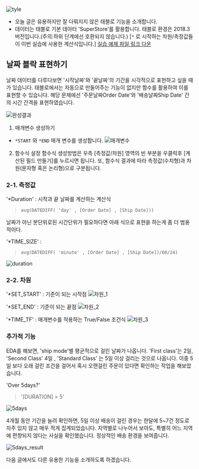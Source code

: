 

![tyle](https://www.dropbox.com/s/wta60lspqd8hutc/tyle-SLO-3-1547387762.png?dl=1)
- 오늘 글은 유용하지만 잘 다뤄지지 않은 태블로 기능을 소개합니다.
- 데이터는 태블로 기본 데아터 'SuperStore'를 활용합니다. 태블로 환경은 2018.3 버전입니다.(주의:하위 단계에선 호환되지 않습니다.)
[`*` 로 시작하는 차원/측정값들이 이번 실습에 사용한 계산식입니다.] [실습 예제 파일 링크 다운](https://www.dropbox.com/s/fj6go5mr7uyp6kb/%5B%EA%B8%80%EB%98%90%5Dtimesize%20%ED%91%9C%ED%98%84.twb?dl=0)

## 날짜 블락 표현하기

날짜 데이터를 다루다보면 '시작날짜'와 '끝날짜'의 기간을 시각적으로 표현하고 싶을 때가 있습니다.
태블로에서는 자동으로 만들어주는 기능이 없지만 함수를 활용하여 이를 표현할 수 있습니다.
해당 문제에선 '주문날짜Order Date'와 '배송날짜Ship Date' 간의 시간 간격을 표현하였습니다.

![완성결과](https://www.dropbox.com/s/s0s0o8ugykyeyaw/tableau_1_result.png?dl=1)


1. 매개변수 생성하기
- `*START` 와 `*END` 매개 변수를 생성합니다.
![매개변수](https://www.dropbox.com/s/g2ifk8rkwfmewmb/tableau_2_variable.png?dl=1)


2. 함수식 설정
함수식 생성방법은 우측 [측정값/차원] 영역의 빈 부분을 우클릭후 [계산된 필드 만들기]를 누르시면 됩니다.
또, 함수식 결과에 따라 측정값(수치형)과 차원(문자형 혹은 논리형)으로 구분됩니다.

### 2-1. 측정값

'*Duration' : 시작과 끝 날짜를 계산하는 계산식
> ```avg(DATEDIFF( 'day' , [Order Date] , [Ship Date]))```

날짜가 아닌 분단위로된 시간단위가 필요하다면 아래 식으로 표현을 하는게 좀 더 범용적이다.

'*TIME_SIZE' :

>```avg(DATEDIFF( 'minute' , [Order Date] , [Ship Date])/60/24)```

![duration](https://www.dropbox.com/s/rv8rortthp5c8jl/tableau_duration.png?dl=1)

### 2-2. 차원

'*SET_START' : 기준이 되는 시작점
![차원_1](https://www.dropbox.com/s/ix702ywe2067itm/tableau_set_start.png?dl=1)

'*SET_END' : 기준이 되는 끝점
![차원_2](https://www.dropbox.com/s/xjjwg2ryaoy3lo5/tableau_set_end.png?dl=1)

'*TIME_TF' : 매개변수를 적용하는 True/False 조건식
![차원_3](https://www.dropbox.com/s/uy7uaxfgng4wkwb/tableau_time_tf.png?dl=1)



### 추가적 기능 
EDA를 해보면, 'ship mode'별 평균적으로 걸린 날짜가 나옵니다. 'First class'는 2일, 'Second Class' 4일 , 'Standard Class' 는 5일 이상 걸리는 것으로 나옵니다. 이중 5일 보다 오래 걸린 조건을 걸어서 혹시 오랜걸린 주문이 있다면 확인하는 작업을 해보았습니다.


'Over 5days?'
> '[DURATION] > 5'

![5days](https://www.dropbox.com/s/snf0239ftitc2qe/tableau_5days.png?dl=1)



4개월 동안 기간을 늘려 확인하면, 5일 이상 배송이 걸린 경우는 한달에 5~7건 정도로 자주 있지 않고 매우 적게 집계되었습니다. 지역별로 나누어서 보아도, 특별히 어느 지역에 편향되지 않다는 사실을 확인했습니다. 정상적인 배송 환경을 보여줍니다.

![5days_result](https://www.dropbox.com/s/drgd9wue9k0x09l/tableau_5days_result.png?dl=1)

다음 글에서도 다른 유용한 기능을 소개하도록 하겠습니다.